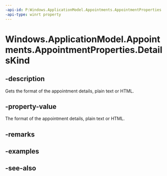 ----api-id: P:Windows.ApplicationModel.Appointments.AppointmentProperties.DetailsKind
-api-type: winrt property
---<!-- Property syntaxpublic string DetailsKind { get; }--># Windows.ApplicationModel.Appointments.AppointmentProperties.DetailsKind## -descriptionGets the format of the appointment details, plain text or HTML.## -property-valueThe format of the appointment details, plain text or HTML.## -remarks## -examples## -see-also